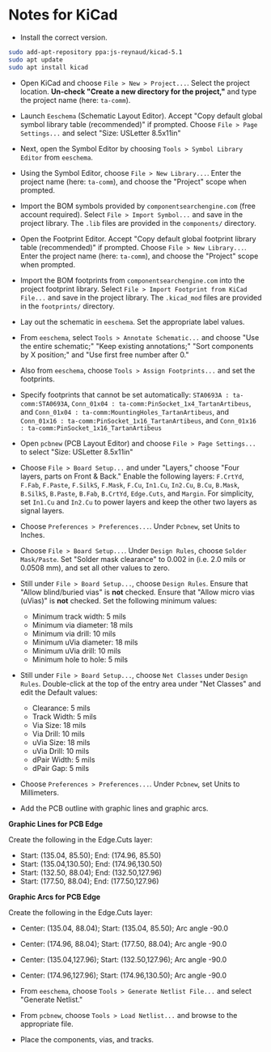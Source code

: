 # Notes for KiCad

* Install the correct version.

```bash
sudo add-apt-repository ppa:js-reynaud/kicad-5.1
sudo apt update
sudo apt install kicad
```

* Open KiCad and choose `File > New > Project...`. Select the project location.
  **Un-check "Create a new directory for the project,"** and type the project
  name (here: `ta-comm`).

* Launch `Eeschema` (Schematic Layout Editor). Accept "Copy default global
  symbol library table (recommended)" if prompted. Choose
  `File > Page Settings...` and select "Size: USLetter 8.5x11in"

* Next, open the Symbol Editor by choosing `Tools > Symbol Library Editor` from
  `eeschema`.

* Using the Symbol Editor, choose `File > New Library...`. Enter the project
  name (here: `ta-comm`), and choose the "Project" scope when prompted.

* Import the BOM symbols provided by `componentsearchengine.com` (free account
  required). Select `File > Import Symbol...` and save in the project library.
  The `.lib` files are provided in the `components/` directory.

* Open the Footprint Editor. Accept "Copy default global footprint library table
  (recommended)" if prompted. Choose `File > New Library...`. Enter the project
  name (here: `ta-comm`), and choose the "Project" scope when prompted.

* Import the BOM footprints from `componentsearchengine.com` into the project
  footprint library. Select `File > Import Footprint from KiCad File...` and
  save in the project library. The `.kicad_mod` files are provided in the
  `footprints/` directory.

* Lay out the schematic in `eeschema`. Set the appropriate label values.

* From `eeschema`, select `Tools > Annotate Schematic...` and choose "Use the
  entire schematic;" "Keep existing annotations;" "Sort components by X
  position;" and "Use first free number after 0."

* Also from `eeschema`, choose `Tools > Assign Footprints...` and set the
  footprints.

* Specify footprints that cannot be set automatically:
  `STA0693A : ta-comm:STA0693A`,
  `Conn_01x04 : ta-comm:PinSocket_1x4_TartanArtibeus`, and
  `Conn_01x04 : ta-comm:MountingHoles_TartanArtibeus`, and
  `Conn_01x16 : ta-comm:PinSocket_1x16_TartanArtibeus`, and
  `Conn_01x16 : ta-comm:PinSocket_1x16_TartanArtibeus`

* Open `pcbnew` (PCB Layout Editor) and choose `File > Page Settings...` to
  select "Size: USLetter 8.5x11in"

* Choose `File > Board Setup...` and under "Layers," choose "Four layers, parts
  on Front & Back." Enable the following layers: `F.CrtYd`, `F.Fab`, `F.Paste`,
  `F.SilkS`, `F.Mask`, `F.Cu`, `In1.Cu`, `In2.Cu`, `B.Cu`, `B.Mask`, `B.SilkS`,
  `B.Paste`, `B.Fab`, `B.CrtYd`, `Edge.Cuts`, and `Margin`. For simplicity, set
  `In1.Cu` and `In2.Cu` to power layers and keep the other two layers as signal
  layers.

* Choose `Preferences > Preferences...`. Under `Pcbnew`, set Units to Inches.

* Choose `File > Board Setup...`. Under `Design Rules`, choose
  `Solder Mask/Paste`. Set "Solder mask clearance" to 0.002 in (i.e. 2.0 mils or
  0.0508 mm), and set all other values to zero.

* Still under `File > Board Setup...`, choose `Design Rules`. Ensure that "Allow
  blind/buried vias" is **not** checked. Ensure that "Allow micro vias (uVias)"
  is **not** checked. Set the following minimum values:
  * Minimum track width: 5 mils
  * Minimum via diameter: 18 mils
  * Minimum via drill: 10 mils
  * Minimum uVia diameter: 18 mils
  * Minimum uVia drill: 10 mils
  * Minimum hole to hole: 5 mils

* Still under `File > Board Setup...`, choose `Net Classes` under
  `Design Rules`. Double-click at the top of the entry area under "Net Classes"
  and edit the Default values:
  * Clearance: 5 mils
  * Track Width: 5 mils
  * Via Size: 18 mils
  * Via Drill: 10 mils
  * uVia Size: 18 mils
  * uVia Drill: 10 mils
  * dPair Width: 5 mils
  * dPair Gap: 5 mils

* Choose `Preferences > Preferences...`. Under `Pcbnew`, set Units to
  Millimeters.

* Add the PCB outline with graphic lines and graphic arcs.

**Graphic Lines for PCB Edge**

Create the following in the Edge.Cuts layer:
* Start: (135.04, 85.50); End: (174.96, 85.50)
* Start: (135.04,130.50); End: (174.96,130.50)
* Start: (132.50, 88.04); End: (132.50,127.96)
* Start: (177.50, 88.04); End: (177.50,127.96)

**Graphic Arcs for PCB Edge**

Create the following in the Edge.Cuts layer:
* Center: (135.04, 88.04); Start: (135.04, 85.50); Arc angle -90.0
* Center: (174.96, 88.04); Start: (177.50, 88.04); Arc angle -90.0
* Center: (135.04,127.96); Start: (132.50,127.96); Arc angle -90.0
* Center: (174.96,127.96); Start: (174.96,130.50); Arc angle -90.0

* From `eeschema`, choose `Tools > Generate Netlist File...` and select
  "Generate Netlist."

* From `pcbnew`, choose `Tools > Load Netlist...` and browse to the appropriate
  file.

* Place the components, vias, and tracks.



























































